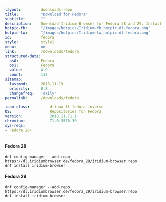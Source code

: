 ```yaml
---
layout:			downloads-repo
title:			"Download for Fedora"
subtitle:		""
description:	Download Iridium Browser for Fedora 28 and 29. Install package from repository using the command line.
hotpic-fb:		"/images/hotpics/Iridium-fb_hotpic-dl-fedora.png"
hotpic-tw:		"/images/hotpics/Iridium-tw_hotpic-dl-fedora.png"
id:				fedora
style:			style1
menu:			no
link:			/downloads/fedora
structured-data:
  os0:			Fedora
  os1:			Fedora
  value:		4.9
  count:		112
sitemap:
  lastmod:		2018-11-19
  priority:		0.8
  changefreq:	'daily'
permalink:		/downloads/fedora

icon-class:			dlinux fl-fedora-inverse
OS: 				Repositories for Fedora
version:			2018.11.71.1
chromium:			71.0.3578.30
sys-reqs:
- Fedora 28+
---
```


#### Fedora 28 #

	dnf config-manager --add-repo https://dl.iridiumbrowser.de/fedora_28/iridium-browser.repo
	dnf install iridium-browser
     	
#### Fedora 29 #

	dnf config-manager --add-repo https://dl.iridiumbrowser.de/fedora_29/iridium-browser.repo
	dnf install iridium-browser
